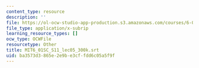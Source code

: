 ```yaml
---
content_type: resource
description: ''
file: https://ol-ocw-studio-app-production.s3.amazonaws.com/courses/6-01sc-introduction-to-electrical-engineering-and-computer-science-i-spring-2011/ba3573d3865e2e9be3cffdd6c05a5f9f_MIT6_01SC_S11_lec05_300k.srt
file_type: application/x-subrip
learning_resource_types: []
ocw_type: OCWFile
resourcetype: Other
title: MIT6_01SC_S11_lec05_300k.srt
uid: ba3573d3-865e-2e9b-e3cf-fdd6c05a5f9f
---
```

